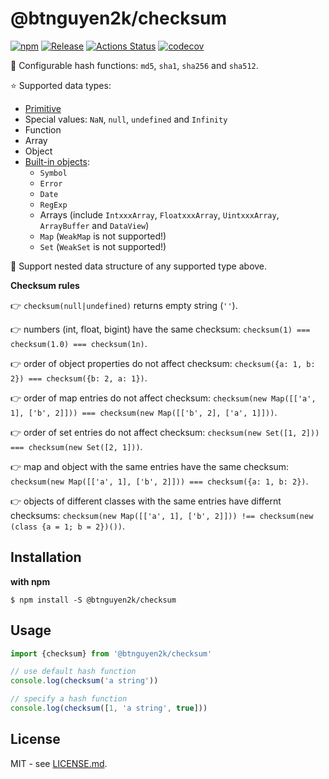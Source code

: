 # @btnguyen2k/checksum

[![npm](https://badgen.net/npm/v/@btnguyen2k/checksum)](https://www.npmjs.com/package/@btnguyen2k/checksum)
[![Release](https://img.shields.io/github/release/btnguyen2k/js-checksum.svg?style=flat-square)](RELEASE-NOTES.md)
[![Actions Status](https://github.com/btnguyen2k/js-checksum/actions/workflows/all-branches.yaml/badge.svg)](https://github.com/btnguyen2k/js-checksum/actions)
[![codecov](https://codecov.io/gh/btnguyen2k/js-checksum/branch/main/graph/badge.svg)](https://codecov.io/gh/btnguyen2k/js-checksum)

🔧 Configurable hash functions: `md5`, `sha1`, `sha256` and `sha512`.

⭐ Supported data types:
- [Primitive](https://developer.mozilla.org/en-US/docs/Glossary/Primitive)
- Special values: `NaN`, `null`, `undefined` and `Infinity`
- Function
- Array
- Object
- [Built-in objects](https://developer.mozilla.org/en-US/docs/Web/JavaScript/Reference/Global_Objects):
  - `Symbol`
  - `Error`
  - `Date`
  - `RegExp`
  - Arrays (include `IntxxxArray`, `FloatxxxArray`, `UintxxxArray`, `ArrayBuffer` and `DataView`)
  - `Map` (`WeakMap` is not supported!)
  - `Set` (`WeakSet` is not supported!)

💫 Support nested data structure of any supported type above.

**Checksum rules**

👉 `checksum(null|undefined)` returns empty string (`''`).

👉 numbers (int, float, bigint) have the same checksum: `checksum(1) === checksum(1.0) === checksum(1n)`.

👉 order of object properties do not affect checksum: `checksum({a: 1, b: 2}) === checksum({b: 2, a: 1})`.

👉 order of map entries do not affect checksum: `checksum(new Map([['a', 1], ['b', 2]])) === checksum(new Map([['b', 2], ['a', 1]]))`.

👉 order of set entries do not affect checksum: `checksum(new Set([1, 2])) === checksum(new Set([2, 1]))`.

👉 map and object with the same entries have the same checksum: `checksum(new Map([['a', 1], ['b', 2]])) === checksum({a: 1, b: 2})`.

👉 objects of different classes with the same entries have differnt checksums: `checksum(new Map([['a', 1], ['b', 2]])) !== checksum(new (class {a = 1; b = 2})())`.

## Installation

**with npm**

```shell
$ npm install -S @btnguyen2k/checksum
```

## Usage

```javascript
import {checksum} from '@btnguyen2k/checksum'

// use default hash function
console.log(checksum('a string'))

// specify a hash function
console.log(checksum([1, 'a string', true]))
```

## License

MIT - see [LICENSE.md](LICENSE.md).
